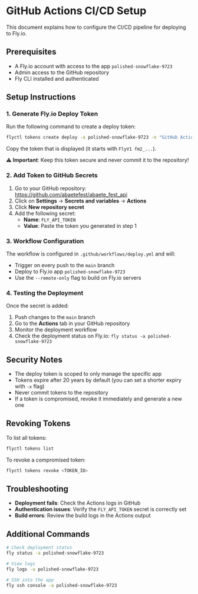 # GitHub Actions CI/CD Setup

This document explains how to configure the CI/CD pipeline for deploying to Fly.io.

## Prerequisites

- A Fly.io account with access to the app `polished-snowflake-9723`
- Admin access to the GitHub repository
- Fly CLI installed and authenticated

## Setup Instructions

### 1. Generate Fly.io Deploy Token

Run the following command to create a deploy token:

```bash
flyctl tokens create deploy -a polished-snowflake-9723 -n "GitHub Actions Deploy Token"
```

Copy the token that is displayed (it starts with `FlyV1 fm2_...`).

⚠️ **Important**: Keep this token secure and never commit it to the repository!

### 2. Add Token to GitHub Secrets

1. Go to your GitHub repository: https://github.com/abaetefest/abaete_fest_api
2. Click on **Settings** → **Secrets and variables** → **Actions**
3. Click **New repository secret**
4. Add the following secret:
   - **Name**: `FLY_API_TOKEN`
   - **Value**: Paste the token you generated in step 1

### 3. Workflow Configuration

The workflow is configured in `.github/workflows/deploy.yml` and will:
- Trigger on every push to the `main` branch
- Deploy to Fly.io app `polished-snowflake-9723`
- Use the `--remote-only` flag to build on Fly.io servers

### 4. Testing the Deployment

Once the secret is added:
1. Push changes to the `main` branch
2. Go to the **Actions** tab in your GitHub repository
3. Monitor the deployment workflow
4. Check the deployment status on Fly.io: `fly status -a polished-snowflake-9723`

## Security Notes

- The deploy token is scoped to only manage the specific app
- Tokens expire after 20 years by default (you can set a shorter expiry with `-x` flag)
- Never commit tokens to the repository
- If a token is compromised, revoke it immediately and generate a new one

## Revoking Tokens

To list all tokens:
```bash
flyctl tokens list
```

To revoke a compromised token:
```bash
flyctl tokens revoke <TOKEN_ID>
```

## Troubleshooting

- **Deployment fails**: Check the Actions logs in GitHub
- **Authentication issues**: Verify the `FLY_API_TOKEN` secret is correctly set
- **Build errors**: Review the build logs in the Actions output

## Additional Commands

```bash
# Check deployment status
fly status -a polished-snowflake-9723

# View logs
fly logs -a polished-snowflake-9723

# SSH into the app
fly ssh console -a polished-snowflake-9723
```
